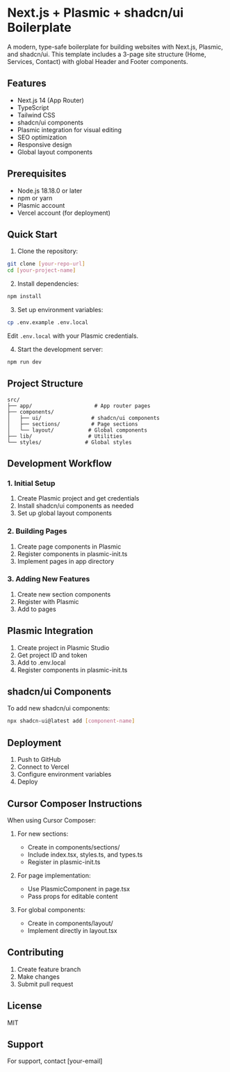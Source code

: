 # Next.js + Plasmic + shadcn/ui Boilerplate

A modern, type-safe boilerplate for building websites with Next.js, Plasmic, and shadcn/ui. This template includes a 3-page site structure (Home, Services, Contact) with global Header and Footer components.

## Features

- Next.js 14 (App Router)
- TypeScript
- Tailwind CSS
- shadcn/ui components
- Plasmic integration for visual editing
- SEO optimization
- Responsive design
- Global layout components

## Prerequisites

- Node.js 18.18.0 or later
- npm or yarn
- Plasmic account
- Vercel account (for deployment)

## Quick Start

1. Clone the repository:
```bash
git clone [your-repo-url]
cd [your-project-name]
```

2. Install dependencies:
```bash
npm install
```

3. Set up environment variables:
```bash
cp .env.example .env.local
```
Edit `.env.local` with your Plasmic credentials.

4. Start the development server:
```bash
npm run dev
```

## Project Structure

```
src/
├── app/                    # App router pages
├── components/
│   ├── ui/                # shadcn/ui components
│   ├── sections/          # Page sections
│   └── layout/           # Global components
├── lib/                  # Utilities
└── styles/              # Global styles
```

## Development Workflow

### 1. Initial Setup

1. Create Plasmic project and get credentials
2. Install shadcn/ui components as needed
3. Set up global layout components

### 2. Building Pages

1. Create page components in Plasmic
2. Register components in plasmic-init.ts
3. Implement pages in app directory

### 3. Adding New Features

1. Create new section components
2. Register with Plasmic
3. Add to pages

## Plasmic Integration

1. Create project in Plasmic Studio
2. Get project ID and token
3. Add to .env.local
4. Register components in plasmic-init.ts

## shadcn/ui Components

To add new shadcn/ui components:
```bash
npx shadcn-ui@latest add [component-name]
```

## Deployment

1. Push to GitHub
2. Connect to Vercel
3. Configure environment variables
4. Deploy

## Cursor Composer Instructions

When using Cursor Composer:

1. For new sections:
   - Create in components/sections/
   - Include index.tsx, styles.ts, and types.ts
   - Register in plasmic-init.ts

2. For page implementation:
   - Use PlasmicComponent in page.tsx
   - Pass props for editable content

3. For global components:
   - Create in components/layout/
   - Implement directly in layout.tsx

## Contributing

1. Create feature branch
2. Make changes
3. Submit pull request

## License

MIT

## Support

For support, contact [your-email]
